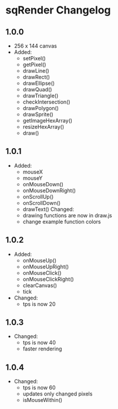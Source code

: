 # sqRender Changelog

## 1.0.0
- 256 x 144 canvas
- Added:
  - setPixel()
  - getPixel()
  - drawLine()
  - drawRect()
  - drawEllipse()
  - drawQuad()
  - drawTriangle()
  - checkIntersection()
  - drawPolygon()
  - drawSprite()
  - getImageHexArray()
  - resizeHexArray()
  - draw()

## 1.0.1
- Added: 
  - mouseX
  - mouseY
  - onMouseDown()
  - onMouseDownRight()
  - onScrollUp()
  - onScrollDown()
  - drawText()
Changed:
  - drawing functions are now in draw.js
  - change example function colors

## 1.0.2
- Added:
  - onMouseUp()
  - onMouseUpRight()
  - onMouseClick()
  - onMouseClickRight()
  - clearCanvas()
  - tick
- Changed:
  - tps is now 20

## 1.0.3
- Changed:
  - tps is now 40
  - faster rendering

## 1.0.4
- Changed:
  - tps is now 60
  - updates only changed pixels
  - isMouseWithin()
